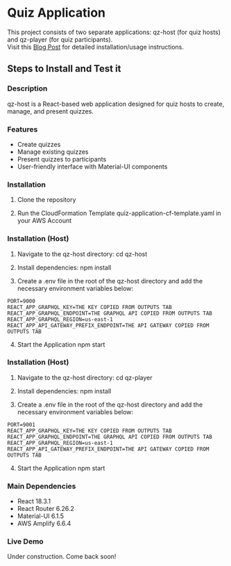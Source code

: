 # Quiz Application

This project consists of two separate applications: qz-host (for quiz hosts) and qz-player (for quiz participants). <br>
Visit this [Blog Post](https://oraultavares.medium.com/using-generative-ai-react-and-serverless-to-create-a-fun-and-interactive-quiz-game-application-9b77ec61cc8b) for detailed installation/usage instructions.

## Steps to Install and Test it

### Description
qz-host is a React-based web application designed for quiz hosts to create, manage, and present quizzes.

### Features
- Create quizzes
- Manage existing quizzes
- Present quizzes to participants
- User-friendly interface with Material-UI components

### Installation

1. Clone the repository

2. Run the CloudFormation Template quiz-application-cf-template.yaml in your AWS Account

### Installation (Host)
1. Navigate to the qz-host directory:
cd qz-host

2. Install dependencies:
npm install

3. Create a .env file in the root of the qz-host directory and add the necessary environment variables below:
```
PORT=9000
REACT_APP_GRAPHQL_KEY=THE KEY COPIED FROM OUTPUTS TAB
REACT_APP_GRAPHQL_ENDPOINT=THE GRAPHQL API COPIED FROM OUTPUTS TAB
REACT_APP_GRAPHQL_REGION=us-east-1
REACT_APP_API_GATEWAY_PREFIX_ENDPOINT=THE API GATEWAY COPIED FROM OUTPUTS TAB
```

4. Start the Application
npm start


### Installation (Host)
1. Navigate to the qz-host directory:
cd qz-player

2. Install dependencies:
npm install

3. Create a .env file in the root of the qz-host directory and add the necessary environment variables below:
```
PORT=9001
REACT_APP_GRAPHQL_KEY=THE KEY COPIED FROM OUTPUTS TAB
REACT_APP_GRAPHQL_ENDPOINT=THE GRAPHQL API COPIED FROM OUTPUTS TAB
REACT_APP_GRAPHQL_REGION=us-east-1
REACT_APP_API_GATEWAY_PREFIX_ENDPOINT=THE API GATEWAY COPIED FROM OUTPUTS TAB
```

4. Start the Application
npm start

### Main Dependencies
- React 18.3.1
- React Router 6.26.2
- Material-UI 6.1.5
- AWS Amplify 6.6.4

### Live Demo
Under construction. Come back soon!